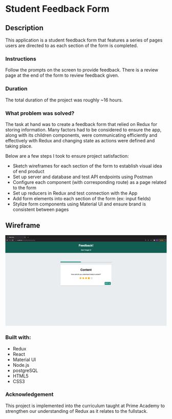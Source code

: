 # Student Feedback Form

## Description
This application is a student feedback form that features a series of pages users are directed to as each section of the form is completed.

### Instructions 
Follow the prompts on the screen to provide feedback. There is a review page at the end of the form to review feedback given.

### Duration 

The total duration of the project was roughly ~16 hours. 

### What problem was solved? 

The task at hand was to create a feedback form that relied on Redux for storing information. Many factors had to be considered to ensure the app, along with its children components, were communicating efficiently and effectively with Redux and changing state as actions were defined and taking place.

Below are a few steps I took to ensure project satisfaction: 

- Sketch wireframes for each section of the form to establish visual idea of end product
- Set up server and database and test API endpoints using Postman
- Configure each component (with corresponding route) as a page related to the form
- Set up reducers in Redux and test connection with the App
- Add form elements into each section of the form (ex: input fields)
- Stylize form components using Material UI and ensure brand is consistent between pages

## Wireframe

![Wireframe](./wireframes/feedback-wireframe.png)

### Built with:
- Redux
- React
- Material UI
- Node.js
- postgreSQL  
- HTML5
- CSS3  

### Acknowledgement

This project is implemented into the curriculum taught at Prime Academy to strengthen our understanding of Redux as it relates to the fullstack.